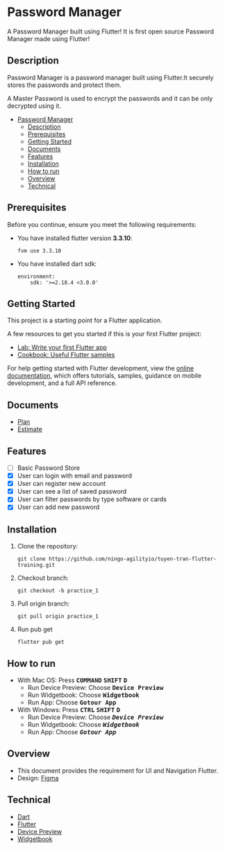 
# Password Manager
 A Password Manager built using Flutter! It is first open source Password Manager made using Flutter!

## Description
Password Manager is a password manager built using Flutter.It securely stores the passwords and protect them.

A Master Password is used to encrypt the passwords and it can be only decrypted using it.


- [Password Manager](#password-manager)
  - [Description](#description)
  - [Prerequisites](#prerequisites)
  - [Getting Started](#getting-started)
  - [Documents](#documents)
  - [Features](#features)
  - [Installation](#installation)
  - [How to run](#how-to-run)
  - [Overview](#overview)
  - [Technical](#technical)

## Prerequisites
Before you continue, ensure you meet the following requirements:

* You have installed flutter version __3.3.10__:
    ```
    fvm use 3.3.10
    ```
* You have installed dart sdk:

    ```
    environment:
        sdk: '>=2.18.4 <3.0.0'
    ```

## Getting Started

This project is a starting point for a Flutter application.

A few resources to get you started if this is your first Flutter project:

- [Lab: Write your first Flutter app](https://docs.flutter.dev/get-started/codelab)
- [Cookbook: Useful Flutter samples](https://docs.flutter.dev/cookbook)

For help getting started with Flutter development, view the
[online documentation](https://docs.flutter.dev/), which offers tutorials,
samples, guidance on mobile development, and a full API reference.

## Documents
- [Plan](https://docs.google.com/document/d/1uNLZ32JP3MyEKe4Al_ku1A1vqA9bW7Co/edit)
- [Estimate](https://docs.google.com/document/d/1PDa8baukHcUmrd28L7-1tkniWja1d__3RJYSSrsL0BU/edit?usp=sharing)

## Features
- [ ] Basic Password Store
- [X] User can login with email and password
- [X] User can register new account
- [X] User can see a list of saved password
- [X] User can filter passwords by type software or cards
- [X] User can add new password

## Installation
1. Clone the repository:

    ```
    git clone https://github.com/ningo-agilityio/tuyen-tran-flutter-training.git
    ```
2. Checkout branch:

    ```
    git checkout -b practice_1
    ```
3. Pull origin branch:

    ```
    git pull origin practice_1
    ```
4. Run pub get
   ```
   flutter pub get
   ```


## How to run
* With Mac OS: Press <kbd>__COMMAND__</kbd> <kbd>__SHIFT__</kbd> <kbd>__D__</kbd>
    - Run Device Preview: Choose <kbd>__Device Preview__</kbd>
    - Run Widgetbook: Choose <kbd>__Widgetbook__</kbd>
    - Run App: Choose <kbd>__Gotour App__</kbd>
* With Windows: Press <kbd>__CTRL__</kbd> <kbd>__SHIFT__</kbd> <kbd>__D__</kbd>
    - Run Device Preview: Choose <kbd>___Device Preview___</kbd>
    - Run Widgetbook: Choose <kbd>___Widgetbook___</kbd>
    - Run App: Choose <kbd>___Gotour App___</kbd>

## Overview
- This document provides the requirement for UI and Navigation Flutter.
- Design: [Figma](<https://www.figma.com/file/BHMY8MFtdt1UpGtpLqwA5T/password-manager-app-webperts?node-id=0%3A1&t=ogJxdAW4U3TIfN29-0>)

## Technical
- [Dart](https://dart.dev/)
- [Flutter](https://flutter.dev/)
- [Device Preview](https://pub.dev/packages/device_preview)
- [Widgetbook](https://pub.dev/packages/widgetbook)




